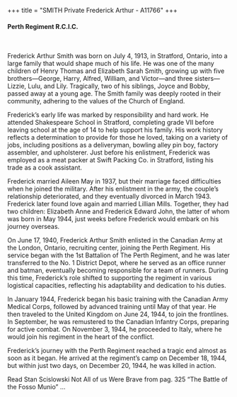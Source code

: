 +++
title = "SMITH Private Frederick Arthur - A11766"
+++

#### Perth Regiment R.C.I.C.
<br>


Frederick Arthur Smith was born on July 4, 1913, in Stratford, Ontario, into a large family that would shape much of his life. He was one of the many children of Henry Thomas and Elizabeth Sarah Smith, growing up with five brothers—George, Harry, Alfred, William, and Victor—and three sisters—Lizzie, Lulu, and Lily. Tragically, two of his siblings, Joyce and Bobby, passed away at a young age. The Smith family was deeply rooted in their community, adhering to the values of the Church of England.

Frederick’s early life was marked by responsibility and hard work. He attended Shakespeare School in Stratford, completing grade VII before leaving school at the age of 14 to help support his family. His work history reflects a determination to provide for those he loved, taking on a variety of jobs, including positions as a deliveryman, bowling alley pin boy, factory assembler, and upholsterer. Just before his enlistment, Frederick was employed as a meat packer at Swift Packing Co. in Stratford, listing his trade as a cook assistant.

Frederick married Aileen May in 1937, but their marriage faced difficulties when he joined the military. After his enlistment in the army, the couple’s relationship deteriorated, and they eventually divorced in March 1943. Frederick later found love again and married Lillian Mills. Together, they had two children: Elizabeth Anne and Frederick Edward John, the latter of whom was born in May 1944, just weeks before Frederick would embark on his journey overseas.

On June 17, 1940, Frederick Arthur Smith enlisted in the Canadian Army at the London, Ontario, recruiting center, joining the Perth Regiment. His service began with the 1st Battalion of The Perth Regiment, and he was later transferred to the No. 1 District Depot, where he served as an office runner and batman, eventually becoming responsible for a team of runners. During this time, Frederick’s role shifted to supporting the regiment in various logistical capacities, reflecting his adaptability and dedication to his duties.

In January 1944, Frederick began his basic training with the Canadian Army Medical Corps, followed by advanced training until May of that year. He then traveled to the United Kingdom on June 24, 1944, to join the frontlines. In September, he was remustered to the Canadian Infantry Corps, preparing for active combat. On November 3, 1944, he proceeded to Italy, where he would join his regiment in the heart of the conflict.

Frederick’s journey with the Perth Regiment reached a tragic end almost as soon as it began. He arrived at the regiment’s camp on December 18, 1944, but within just two days, on December 20, 1944, he was killed in action.

Read Stan Scislowski Not All of us Were Brave  from pag. 325 “The Battle of the Fosso Munio” …

